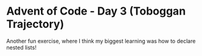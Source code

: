 # Advent of Code - Day 3 (Toboggan Trajectory)

Another fun exercise, where I think my biggest learning was how to declare nested lists!